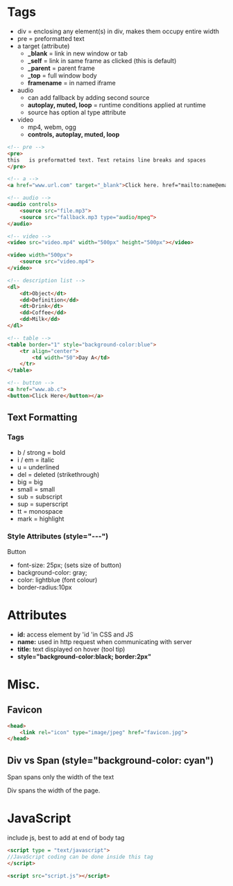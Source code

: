 # Tags
* div = enclosing any element(s) in div, makes them occupy entire width
* pre = preformatted text
* a target (attribute)
    * **_blank** = link in new window or tab
    * **_self** = link in same frame as clicked  (this is default)
    * **_parent** = parent frame
    * **_top** = full window body
    * **framename**  = in named iframe
* audio
    * can add fallback by adding second source
    * **autoplay, muted, loop** = runtime conditions applied at runtime
    * source has option  al type attribute
* video
    * mp4, webm, ogg
    * **controls, autoplay, muted, loop**


```html
<!-- pre -->
<pre>
this   is preformatted text. Text retains line breaks and spaces
</pre>

<!-- a -->
<a href="www.url.com" target="_blank">Click here. href="mailto:name@email.com"</a>

<!-- audio -->
<audio controls>
    <source src="file.mp3">
    <source src="fallback.mp3 type="audio/mpeg">
</audio>

<!-- video -->
<video src="video.mp4" width="500px" height="500px"></video>

<video width="500px">
    <source src="video.mp4">
</video>

<!-- description list -->
<dl>
    <dt>Object</dt>
    <dd>Definition</dd>
    <dt>Drink</dt>
    <dd>Coffee</dd>
    <dd>Milk</dd>
</dl>

<!-- table -->
<table border="1" style="background-color:blue">
    <tr align="center">
        <td width="50">Day A</td>
    </tr>
</table>

<!-- button -->
<a href="www.ab.c">
<button>Click Here</button></a>
```

## Text Formatting
### Tags
* b / strong = bold
* i / em = italic
* u = underlined
* del = deleted (strikethrough)
* big = big
* small = small
* sub = subscript
* sup = superscript
* tt = monospace
* mark = highlight
### Style Attributes (style="---")
Button
* font-size: 25px; (sets size of button)
* background-color: gray;
* color: lightblue (font colour)
* border-radius:10px

# Attributes
* **id:** access element by 'id 'in CSS and JS
* **name:** used in http request when communicating with server
* **title:** text displayed on hover (tool tip)
* **style="background-color:black; border:2px"**

# Misc.
## Favicon
```html
<head>
    <link rel="icon" type="image/jpeg" href="favicon.jpg">
</head>
```
## Div vs Span (style="background-color: cyan")
Span spans only the width of the text

Div spans the width of the page.
 
# JavaScript
include js, best to add at end of body tag
```html
<script type = "text/javascript">
//JavaScript coding can be done inside this tag
</script>

<script src="script.js"></script>
```